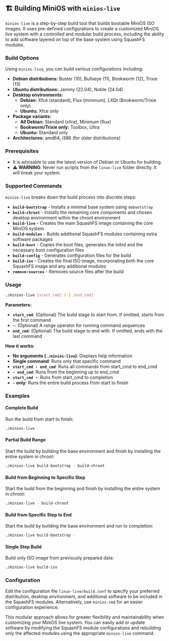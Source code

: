 ## 🏗️ Building MiniOS with `minios-live`

`minios-live` is a step-by-step build tool that builds bootable MiniOS ISO images. It uses pre-defined configurations to create a customized MiniOS live system with a controlled and modular build process, including the ability to add software layered on top of the base system using SquashFS modules.

### Build Options

Using `minios-live`, you can build various configurations including:

- **Debian distributions:** Buster (10), Bullseye (11), Bookworm (12), Trixie (13)
- **Ubuntu distributions:** Jammy (22.04), Noble (24.04)  
- **Desktop environments:** 
  - **Debian:** Xfce (standard), Flux (minimum), LXQt (Bookworm/Trixie only)
  - **Ubuntu:** Xfce only
- **Package variants:** 
  - **All Debian:** Standard (xfce), Minimum (flux)
  - **Bookworm/Trixie only:** Toolbox, Ultra
  - **Ubuntu:** Standard only
- **Architectures:** amd64, i386 (for older distributions)

### Prerequisites

- It is advisable to use the latest version of Debian or Ubuntu for building.
- ⚠️ **WARNING**: Never run scripts from the `linux-live` folder directly. It will break your system.

### Supported Commands

`minios-live` breaks down the build process into discrete steps:

- **`build-bootstrap`** - Installs a minimal base system using `debootstrap`
- **`build-chroot`** - Installs the remaining core components and chosen desktop environment within the chroot environment
- **`build-live`** - Creates the main SquashFS image containing the core MiniOS system
- **`build-modules`** - Builds additional SquashFS modules containing extra software packages
- **`build-boot`** - Copies the boot files, generates the initrd and the necessary boot configuration files  
- **`build-config`** - Generates configuration files for the build
- **`build-iso`** - Creates the final ISO image, incorporating both the core SquashFS image and any additional modules
- **`remove-sources`** - Removes source files after the build

### Usage

```bash
./minios-live [start_cmd] [-] [end_cmd]
```

**Parameters:**
- **`start_cmd`**: (Optional) The build stage to start from. If omitted, starts from the first command
- **`-`**: (Optional) A range operator for running command sequences  
- **`end_cmd`**: (Optional) The build stage to end with. If omitted, ends with the last command

**How it works:**
- **No arguments (`./minios-live`)**: Displays help information
- **Single command**: Runs only that specific command
- **`start_cmd - end_cmd`**: Runs all commands from start_cmd to end_cmd
- **`- end_cmd`**: Runs from the beginning up to end_cmd
- **`start_cmd -`**: Runs from start_cmd to completion
- **`-` only**: Runs the entire build process from start to finish


### Examples

#### Complete Build
Run the build from start to finish:
```bash
./minios-live -
```

#### Partial Build Range  
Start the build by building the base environment and finish by installing the entire system in chroot:
```bash
./minios-live build-bootstrap - build-chroot
```

#### Build from Beginning to Specific Step
Start the build from the beginning and finish by installing the entire system in chroot:
```bash
./minios-live - build-chroot
```

#### Build from Specific Step to End
Start the build by building the base environment and run to completion:
```bash
./minios-live build-bootstrap -
```

#### Single Step Build
Build only ISO image from previously prepared data:
```bash
./minios-live build-iso
```

### Configuration

Edit the configuration file `linux-live/build.conf` to specify your preferred distribution, desktop environment, and additional software to be included in the SquashFS modules. Alternatively, use `minios-cmd` for an easier configuration experience.

This modular approach allows for greater flexibility and maintainability when customizing your MiniOS live system. You can easily add or update software by modifying the SquashFS module configurations and rebuilding only the affected modules using the appropriate `minios-live` command.
